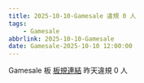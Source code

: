 ```yaml
---
title: 2025-10-10-Gamesale 違規 0 人
tags:
    - Gamesale
abbrlink: 2025-10-10-Gamesale
date: Gamesale-2025-10-10 12:00:00
---
```

Gamesale 板 [板規連結](https://www.ptt.cc/bbs/Gossiping/M.1637425085.A.07D.html)
昨天違規 0 人
